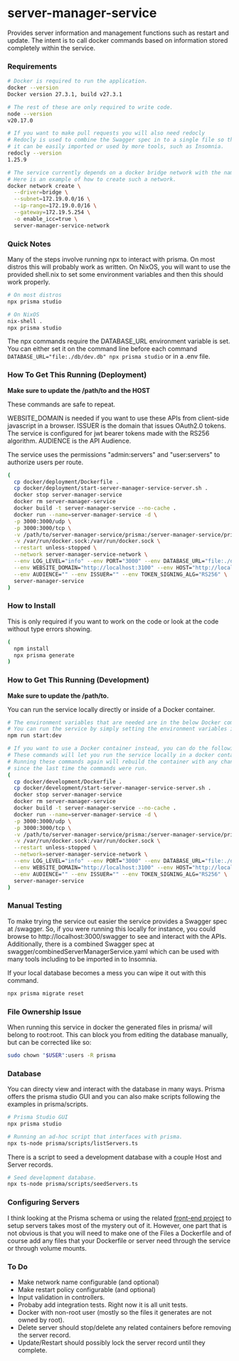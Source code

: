 # server-manager-service

Provides server information and management functions such as restart and update.
The intent is to call docker commands based on information stored completely within the service.

### Requirements

```sh
# Docker is required to run the application.
docker --version
Docker version 27.3.1, build v27.3.1

# The rest of these are only required to write code.
node --version
v20.17.0

# If you want to make pull requests you will also need redocly
# Redocly is used to combine the Swagger spec in to a single file so that
# it can be easily imported or used by more tools, such as Insomnia.
redocly --version
1.25.9

# The service currently depends on a docker bridge network with the name server-manager-service-network.
# Here is an example of how to create such a network.
docker network create \
  --driver=bridge \
  --subnet=172.19.0.0/16 \
  --ip-range=172.19.0.0/16 \
  --gateway=172.19.5.254 \
  -o enable_icc=true \
  server-manager-service-network
```

### Quick Notes

Many of the steps involve running npx to interact with prisma. On most distros this will probably work as written.
On NixOS, you will want to use the provided shell.nix to set some environment variables and then this should work
properly.

```sh
# On most distros
npx prisma studio

# On NixOS
nix-shell .
npx prisma studio
```

The npx commands require the DATABASE_URL environment variable is set. You can either set it on the command line before each command `DATABASE_URL="file:./db/dev.db" npx prisma studio` or in a .env file.

### How To Get This Running (Deployment)

**Make sure to update the /path/to and the HOST**

These commands are safe to repeat.

WEBSITE_DOMAIN is needed if you want to use these APIs from client-side javascript in a browser.
ISSUER is the domain that issues OAuth2.0 tokens. The service is configured for jwt bearer tokens made with the RS256 algorithm. AUDIENCE is the API Audience.

The service uses the permissions "admin:servers" and "user:servers" to authorize users per route.

```sh
(
  cp docker/deployment/Dockerfile .
  cp docker/deployment/start-server-manager-service-server.sh .
  docker stop server-manager-service
  docker rm server-manager-service
  docker build -t server-manager-service --no-cache .
  docker run --name=server-manager-service -d \
  -p 3000:3000/udp \
  -p 3000:3000/tcp \
  -v /path/to/server-manager-service/prisma:/server-manager-service/prisma \
  -v /var/run/docker.sock:/var/run/docker.sock \
  --restart unless-stopped \
  --network server-manager-service-network \
  --env LOG_LEVEL="info" --env PORT="3000" --env DATABASE_URL="file:./db/dev.db" \
  --env WEBSITE_DOMAIN="http://localhost:3100" --env HOST="http://localhost:3000" \
  --env AUDIENCE="" --env ISSUER="" --env TOKEN_SIGNING_ALG="RS256" \
  server-manager-service
)
```

### How to Install

This is only required if you want to work on the code or look at the code without type errors showing.

```sh
(
  npm install
  npx prisma generate
)
```

### How to Get This Running (Development)

**Make sure to update the /path/to.**

You can run the service locally directly or inside of a Docker container.

```sh
# The environment variables that are needed are in the below Docker command prefixed by the --env flags.
# You can run the service by simply setting the environment variables in a .env file and then running
npm run start:dev

# If you want to use a Docker container instead, you can do the following.
# These commands will let you run the service locally in a docker container.
# Running these commands again will rebuild the container with any changes
# since the last time the commands were run.
(
  cp docker/development/Dockerfile .
  cp docker/development/start-server-manager-service-server.sh .
  docker stop server-manager-service
  docker rm server-manager-service
  docker build -t server-manager-service --no-cache .
  docker run --name=server-manager-service -d \
  -p 3000:3000/udp \
  -p 3000:3000/tcp \
  -v /path/to/server-manager-service/prisma:/server-manager-service/prisma \
  -v /var/run/docker.sock:/var/run/docker.sock \
  --restart unless-stopped \
  --network=server-manager-service-network \
  --env LOG_LEVEL="info" --env PORT="3000" --env DATABASE_URL="file:./db/dev.db" \
  --env WEBSITE_DOMAIN="http://localhost:3100" --env HOST="http://localhost:3000" \
  --env AUDIENCE="" --env ISSUER="" --env TOKEN_SIGNING_ALG="RS256" \
  server-manager-service
)
```

### Manual Testing

To make trying the service out easier the service provides a Swagger spec at /swagger. So, if you were running this locally for instance, you could browse to http://localhost:3000/swagger to see and interact with the APIs.
Additionally, there is a combined Swagger spec at swagger/combinedServerManagerService.yaml which can be used with many tools including to be imported in to Insomnia.

If your local database becomes a mess you can wipe it out with this command.

```sh
npx prisma migrate reset
```

### File Ownership Issue

When running this service in docker the generated files in prisma/ will belong to root:root. This can block you from editing the database manually, but can be corrected like so:

```sh
sudo chown "$USER":users -R prisma
```

### Database

You can directy view and interact with the database in many ways. Prisma offers the prisma studio GUI and you can also make scripts following the examples in prisma/scripts.

```sh
# Prisma Studio GUI
npx prisma studio

# Running an ad-hoc script that interfaces with prisma.
npx ts-node prisma/scripts/listServers.ts
```

There is a script to seed a development database with a couple Host and Server records.

```sh
# Seed development database.
npx ts-node prisma/scripts/seedServers.ts
```

### Configuring Servers

I think looking at the Prisma schema or using the related [front-end project](https://github.com/Zane-T-Rice/apps) to setup servers takes most of the mystery out of it. However, one part that is not obvious is that you will need to make one of the Files a Dockerfile and of course add any files that your Dockerfile or server need through the service or through volume mounts.

### To Do

- Make network name configurable (and optional)
- Make restart policy configurable (and optional)
- Input validation in controllers.
- Probaby add integration tests. Right now it is all unit tests.
- Docker with non-root user (mostly so the files it generates are not owned by root).
- Delete server should stop/delete any related containers before removing the server record.
- Update/Restart should possibly lock the server record until they complete.

